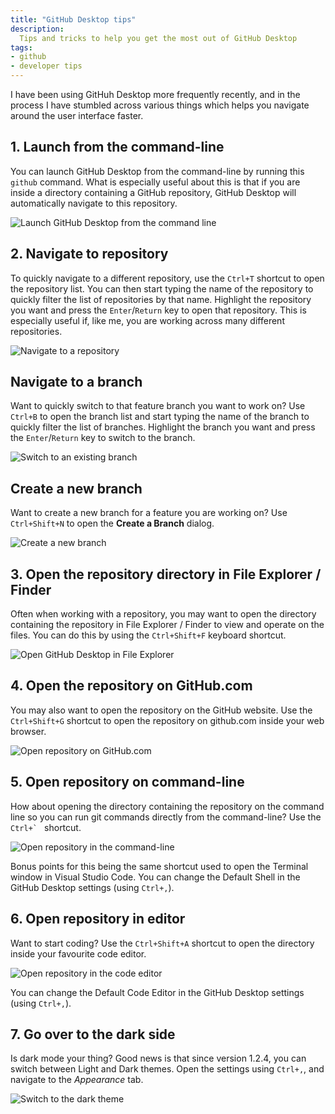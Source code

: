 ```yaml
---
title: "GitHub Desktop tips"
description:
  Tips and tricks to help you get the most out of GitHub Desktop
tags:
- github
- developer tips
---
```


I have been using GitHuh Desktop more frequently recently, and in the process I have stumbled across various things which helps you navigate around the user interface faster.

## 1. Launch from the command-line

You can launch GitHub Desktop from the command-line by running this `github` command. What is especially useful about this is that if you are inside a directory containing a GitHub repository, GitHub Desktop will automatically navigate to this repository.

![Launch GitHub Desktop from the command line](/images/blog/2018-07-13-github-desktop-tips/launch-github-from-commandline.gif)

## 2. Navigate to repository

To quickly navigate to a different repository, use the `Ctrl+T` shortcut to open the repository list. You can then start typing the name of the repository to quickly filter the list of repositories by that name. Highlight the repository you want and press the `Enter`/`Return` key to open that repository. This is especially useful if, like me, you are working across many different repositories.

![Navigate to a repository]()

## Navigate to a branch

Want to quickly switch to that feature branch you want to work on? Use `Ctrl+B` to open the branch list and start typing the name of the branch to quickly filter the list of branches. Highlight the branch you want and press the `Enter`/`Return` key to switch to the branch.

![Switch to an existing branch]()

## Create a new branch

Want to create a new branch for a feature you are working on? Use `Ctrl+Shift+N` to open the **Create a Branch** dialog.

![Create a new branch]()

## 3. Open the repository directory in File Explorer / Finder

Often when working with a repository, you may want to open the directory containing the repository in File Explorer / Finder to view and operate on the files. You can do this by using the `Ctrl+Shift+F` keyboard shortcut.

![Open GitHub Desktop in File Explorer]()

## 4. Open the repository on GitHub.com

You may also want to open the repository on the GitHub website. Use the `Ctrl+Shift+G` shortcut to open the repository on github.com inside your web browser.

![Open repository on GitHub.com]()

## 5. Open repository on command-line

How about opening the directory containing the repository on the command line so you can run git commands directly from the command-line? Use the ``Ctrl+` `` shortcut.

![Open repository in the command-line]()

Bonus points for this being the same shortcut used to open the Terminal window in Visual Studio Code. You can change the Default Shell in the GitHub Desktop settings (using `Ctrl+,`).

## 6. Open repository in editor

Want to start coding? Use the `Ctrl+Shift+A` shortcut to open the directory inside your favourite code editor.

![Open repository in the code editor]()

You can change the Default Code Editor in the GitHub Desktop settings (using `Ctrl+,`).

## 7. Go over to the dark side

Is dark mode your thing? Good news is that since version 1.2.4, you can switch between Light and Dark themes. Open the settings using `Ctrl+,`, and navigate to the _Appearance_ tab.

![Switch to the dark theme]()